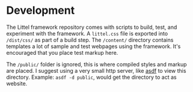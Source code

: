 # Development

The Littel framework repository comes with scripts to build, test, and experiment with the framework. A `littel.css` file is exported into `/dist/css/` as part of a build step. The `/content/` directory contains templates a lot of sample and test webpages using the framework. It's encouraged that you place test markup here.

The `/public/` folder is ignored, this is where compiled styles and markup are placed. I suggest using a very small http server, like [asdf](https://www.npmjs.com/package/asdf) to view this directory. Example: `asdf -d public`, would get the directory to act as website.
